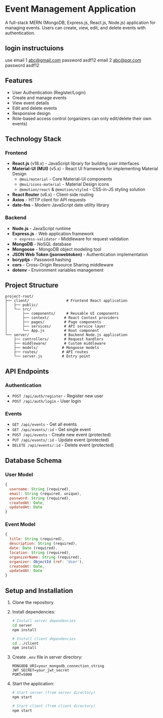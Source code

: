 # Event Management Application

A full-stack MERN (MongoDB, Express.js, React.js, Node.js) application for managing events. Users can create, view, edit, and delete events with authentication.

## login instructuions
use email 1   abc@gmail.com 
    password  asdf12
    email 2  abc@pqr.com
    password asdf12


## Features

- User Authentication (Register/Login)
- Create and manage events
- View event details
- Edit and delete events
- Responsive design
- Role-based access control (organizers can only edit/delete their own events)

## Technology Stack

### Frontend

- **React.js** (v18.x) - JavaScript library for building user interfaces
- **Material-UI (MUI)** (v5.x) - React UI framework for implementing Material Design
  - `@mui/material` - Core Material-UI components
  - `@mui/icons-material` - Material Design icons
  - `@emotion/react` & `@emotion/styled` - CSS-in-JS styling solution
- **React Router** (v6.x) - Client-side routing
- **Axios** - HTTP client for API requests
- **date-fns** - Modern JavaScript date utility library

### Backend

- **Node.js** - JavaScript runtime
- **Express.js** - Web application framework
  - `express-validator` - Middleware for request validation
- **MongoDB** - NoSQL database
- **Mongoose** - MongoDB object modeling tool
- **JSON Web Token (jsonwebtoken)** - Authentication implementation
- **bcryptjs** - Password hashing
- **cors** - Cross-Origin Resource Sharing middleware
- **dotenv** - Environment variables management

## Project Structure

```
project-root/
├── client/                 # Frontend React application
│   ├── public/
│   └── src/
│       ├── components/     # Reusable UI components
│       ├── context/       # React Context providers
│       ├── pages/         # Page components
│       ├── services/      # API service layer
│       └── App.js         # Root component
└── server/                # Backend Node.js application
    ├── controllers/       # Request handlers
    ├── middleware/        # Custom middleware
    ├── models/           # Mongoose models
    ├── routes/           # API routes
    └── server.js         # Entry point
```



## API Endpoints

### Authentication

- `POST /api/auth/register` - Register new user
- `POST /api/auth/login` - User login

### Events

- `GET /api/events` - Get all events
- `GET /api/events/:id` - Get single event
- `POST /api/events` - Create new event (protected)
- `PUT /api/events/:id` - Update event (protected)
- `DELETE /api/events/:id` - Delete event (protected)

## Database Schema

### User Model

```javascript
{
  username: String (required),
  email: String (required, unique),
  password: String (required),
  createdAt: Date,
  updatedAt: Date
}
```

### Event Model

```javascript
{
  title: String (required),
  description: String (required),
  date: Date (required),
  location: String (required),
  organizerName: String (required),
  organizer: ObjectId (ref: 'User'),
  createdAt: Date,
  updatedAt: Date
}
```

## Setup and Installation

1. Clone the repository
2. Install dependencies:
   ```bash
   # Install server dependencies
   cd server
   npm install

   # Install client dependencies
   cd ../client
   npm install
   ```

3. Create `.env` file in server directory:
   ```
   MONGODB_URI=your_mongodb_connection_string
   JWT_SECRET=your_jwt_secret
   PORT=5000
   ```

4. Start the application:
   ```bash
   # Start server (from server directory)
   npm start

   # Start client (from client directory)
   npm start
   ```

